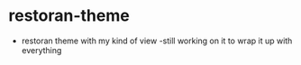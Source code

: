 # restoran-theme
- restoran theme with my kind of view
-still working on it to wrap it up with everything
